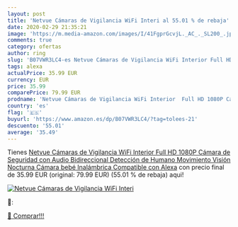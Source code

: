 ```yaml
---
layout: post
title: 'Netvue Cámaras de Vigilancia WiFi Interi al 55.01 % de rebaja'
date: 2020-02-29 21:35:21
image: 'https://m.media-amazon.com/images/I/41FgprGcvjL._AC_._SL200_.jpg'
comments: true
category: ofertas
author: ring
slug: 'B07VWR3LC4-es Netvue Cámaras de Vigilancia WiFi Interior Full HD 1080P...'
tags: alexa
actualPrice: 35.99 EUR
currency: EUR
price: 35.99
comparePrice: 79.99 EUR
prodname: 'Netvue Cámaras de Vigilancia WiFi Interior  Full HD 1080P Cámara de Seguridad con Audio Bidireccional  Detección de Humano Movimiento  Visión Nocturna  Cámara bebé Inalámbrica Compatible con Alexa'
country: 'es'
flag: '🇪🇸'
buyurl: 'https://www.amazon.es/dp/B07VWR3LC4/?tag=tolees-21'
descuento: '55.01'
average: '35.49'
---
```


Tienes [Netvue Cámaras de Vigilancia WiFi Interior  Full HD 1080P Cámara de Seguridad con Audio Bidireccional  Detección de Humano Movimiento  Visión Nocturna  Cámara bebé Inalámbrica Compatible con Alexa](https://www.amazon.es/dp/B07VWR3LC4/?tag=tolees-21) con precio final de  35.99 EUR (original: 79.99 EUR) (55.01 %  de rebaja) aqui!

[![Netvue Cámaras de Vigilancia WiFi Interi](https://m.media-amazon.com/images/I/41FgprGcvjL._AC_._SL200_.jpg)](https://www.amazon.es/dp/B07VWR3LC4/?tag=tolees-21)

🔎:


[🛒 Comprar!!!](https://www.amazon.es/dp/B07VWR3LC4/?tag=tolees-21)
